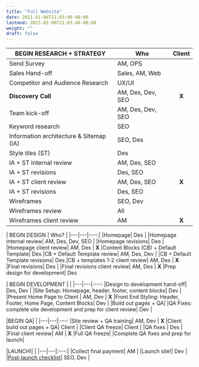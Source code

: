 ```yaml
---
title: "Full Website"
date: 2021-01-06T21:03:40-08:00
lastmod: 2021-01-06T21:03:40-08:00
weight: ""
draft: false
---
```


| BEGIN RESEARCH + STRATEGY | Who | Client
|---|---|:---:
| Send Survey | AM, OPS|
| Sales Hand-off | Sales, AM, Web | 
| Competitor and Audience Research | UX/UI |
| __Discovery Call__ | AM, Des, Dev, SEO | __X__
|Team kick-off| AM, Des, Dev, SEO |
|Keyword research| SEO |
|Information architecture & Sitemap (IA)| SEO, Des |
|Style tiles (ST)| Des |
|IA + ST internal review| AM, Des, SEO |
|IA + ST revisions| Des, SEO |
|IA + ST client review| AM, Des, SEO | __X__
|IA + ST revisions| Des, SEO |
|Wireframes | SEO, Dev |
|Wireframes review| All |
|Wireframes client review| AM | __X__

| BEGIN DESIGN | Who? |
|---|---|:---:|
|Homepage| Des |
|Homepage internal review| AM, Des, Dev, SEO |
|Homepage revisions| Des |
|Homepage client review| AM, Des | __X__
|Content Blocks (CB) + Default Template| Des
|CB + Default Template review| AM, Des, Dev |
|CB + Default Template revisions| Des
|CB + templates 1-2 client review| AM, Des | __X__
|Final revisions| Des |
|Final revisions client review| AM, Des | __X__
|Prep design for development| Des

| BEGIN DEVELOPMENT | |
|---|---|:---:
|Design to development hand-off| Des, Dev |
|Site Setup: Homepage, header, footer, content blocks| Dev |
|Present Home Page to Client | AM, Dev | __X__
|Front End Styling: Header, Footer, Home Page, Content Blocks| Dev |
|Build out pages + QA|
|QA Fixes: complete site development and prep for client review| Dev |

|BEGIN QA| |
|---|---|:---:
|Site review + QA training| AM, Dev | __X__
|Client build out pages + QA| Client |
|Client QA freeze| Client |
|QA fixes | Des |
|Final client review| AM | __X__
|Full QA freeze|
|Complete QA fixes and prep for launch|

|LAUNCH!| |
|---|---|:---:|
|Collect final payment| AM |
|Launch site!| Dev |
|[Post-launch checklist](/web-division/post-launch/)| SEO, Dev |
